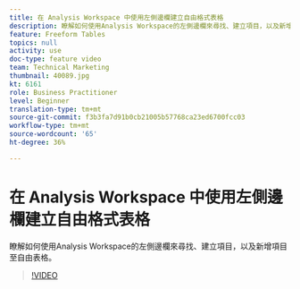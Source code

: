 ```yaml
---
title: 在 Analysis Workspace 中使用左側邊欄建立自由格式表格
description: 瞭解如何使用Analysis Workspace的左側邊欄來尋找、建立項目，以及新增項目至自由表格。
feature: Freeform Tables
topics: null
activity: use
doc-type: feature video
team: Technical Marketing
thumbnail: 40089.jpg
kt: 6161
role: Business Practitioner
level: Beginner
translation-type: tm+mt
source-git-commit: f3b3fa7d91b0cb21005b57768ca23ed6700fcc03
workflow-type: tm+mt
source-wordcount: '65'
ht-degree: 36%

---
```



# 在 Analysis Workspace 中使用左側邊欄建立自由格式表格

瞭解如何使用Analysis Workspace的左側邊欄來尋找、建立項目，以及新增項目至自由表格。

>[!VIDEO](https://video.tv.adobe.com/v/40089/?quality=12&learn=on)
